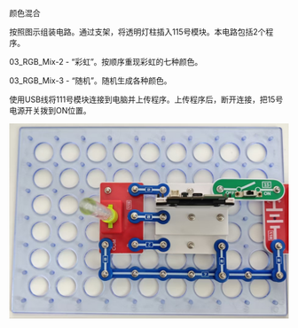 颜色混合

按照图示组装电路。通过支架，将透明灯柱插入115号模块。本电路包括2个程序。

03_RGB_Mix-2 - “彩虹”。按顺序重现彩虹的七种颜色。

03_RGB_Mix-3 - “随机”。随机生成各种颜色。

使用USB线将111号模块连接到电脑并上传程序。上传程序后，断开连接，把15号电源开关拨到ON位置。

![](062p1.jpg)